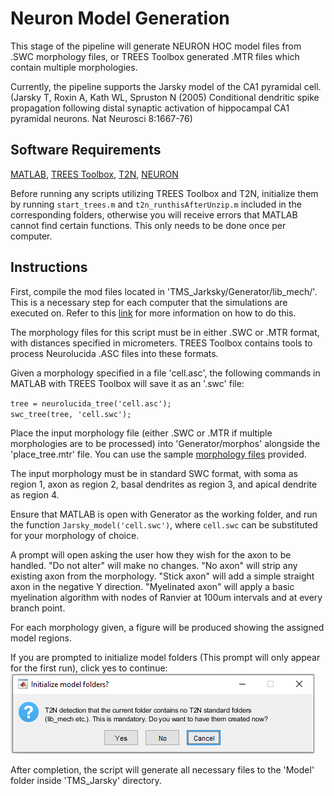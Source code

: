 # Neuron Model Generation
This stage of the pipeline will generate NEURON HOC model files from .SWC morphology files, or TREES Toolbox generated .MTR files which contain multiple morphologies.

Currently, the pipeline supports the Jarsky model of the CA1 pyramidal cell. (Jarsky T, Roxin A, Kath WL, Spruston N (2005) Conditional dendritic spike propagation following distal synaptic activation of hippocampal CA1 pyramidal neurons. Nat Neurosci 8:1667-76)

## Software Requirements

[MATLAB](https://www.mathworks.com/), [TREES Toolbox](http://treestoolbox.org/), [T2N](https://www.treestoolbox.org/T2N.html), [NEURON](https://www.neuron.yale.edu/neuron/)

Before running any scripts utilizing TREES Toolbox and T2N, initialize them by running <code>start_trees.m</code> and <code>t2n_runthisAfterUnzip.m</code> included in the corresponding folders, otherwise you will receive errors that MATLAB cannot find certain functions. This only needs to be done once per computer.

## Instructions

First, compile the mod files located in 'TMS_Jarksky/Generator/lib_mech/'. This is a necessary step for each computer that the simulations are executed on. Refer to this [link](https://www.neuron.yale.edu/phpBB/viewtopic.php?t=3263) for more information on how to do this.

The morphology files for this script must be in either .SWC or .MTR format, with distances specified in micrometers. TREES Toolbox contains tools to process Neurolucida .ASC files into these formats.

Given a morphology specified in a file 'cell.asc', the following commands in MATLAB with TREES Toolbox will save it as an '.swc' file:

<code>tree = neurolucida_tree('cell.asc');</code>  
<code>swc_tree(tree, 'cell.swc');</code>

Place the input morphology file (either .SWC or .MTR if multiple morphologies are to be processed) into 'Generator/morphos' alongside the 'place_tree.mtr' file. You can use the sample [morphology files](../Neuron-Reconstructions) provided.

The input morphology must be in standard SWC format, with soma as region 1, axon as region 2, basal dendrites as region 3, and apical dendrite as region 4.

Ensure that MATLAB is open with Generator as the working folder, and run the function <code>Jarsky_model('cell.swc')</code>, where <code>cell.swc</code> can be substituted for your morphology of choice.

A prompt will open asking the user how they wish for the axon to be handled. "Do not alter" will make no changes. "No axon" will strip any existing axon from the morphology. "Stick axon" will add a simple straight axon in the negative Y direction. "Myelinated axon" will apply a basic myelination algorithm with nodes of Ranvier at 100um intervals and at every branch point.

For each morphology given, a figure will be produced showing the assigned model regions.

If you are prompted to initialize model folders (This prompt will only appear for the first run), click yes to continue:
![image](confirmation_dialog.png)



After completion, the script will generate all necessary files to the 'Model' folder inside 'TMS_Jarsky' directory.
